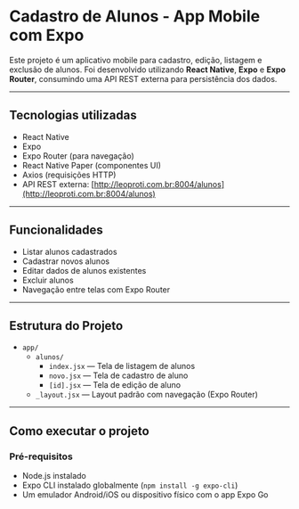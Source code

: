 # Cadastro de Alunos - App Mobile com Expo

Este projeto é um aplicativo mobile para cadastro, edição, listagem e exclusão de alunos. Foi desenvolvido utilizando **React Native**, **Expo** e **Expo Router**, consumindo uma API REST externa para persistência dos dados.

---

## Tecnologias utilizadas

- React Native
- Expo
- Expo Router (para navegação)
- React Native Paper (componentes UI)
- Axios (requisições HTTP)
- API REST externa: [http://leoproti.com.br:8004/alunos](http://leoproti.com.br:8004/alunos)

---

## Funcionalidades

- Listar alunos cadastrados
- Cadastrar novos alunos
- Editar dados de alunos existentes
- Excluir alunos
- Navegação entre telas com Expo Router

---

## Estrutura do Projeto

- `app/`
  - `alunos/`
    - `index.jsx` — Tela de listagem de alunos
    - `novo.jsx` — Tela de cadastro de aluno
    - `[id].jsx` — Tela de edição de aluno
  - `_layout.jsx` — Layout padrão com navegação (Expo Router)

---

## Como executar o projeto

### Pré-requisitos

- Node.js instalado
- Expo CLI instalado globalmente (`npm install -g expo-cli`)
- Um emulador Android/iOS ou dispositivo físico com o app Expo Go


